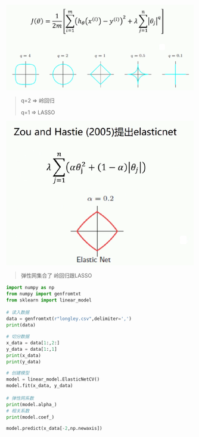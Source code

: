 ![image-20220605001556980](images/image-20220605001556980.png)

> q=2 => 岭回归
>
> q=1 => LASSO



![image-20220605001838336](images/image-20220605001838336.png)

> 弹性网集合了 岭回归跟LASSO



```python
import numpy as np
from numpy import genfromtxt
from sklearn import linear_model

# 读入数据 
data = genfromtxt(r"longley.csv",delimiter=',')
print(data)
```

```python
# 切分数据
x_data = data[1:,2:]
y_data = data[1:,1]
print(x_data)
print(y_data)
```

```python
# 创建模型
model = linear_model.ElasticNetCV()
model.fit(x_data, y_data)

# 弹性网系数
print(model.alpha_)
# 相关系数
print(model.coef_)
```

```python
model.predict(x_data[-2,np.newaxis])
```

